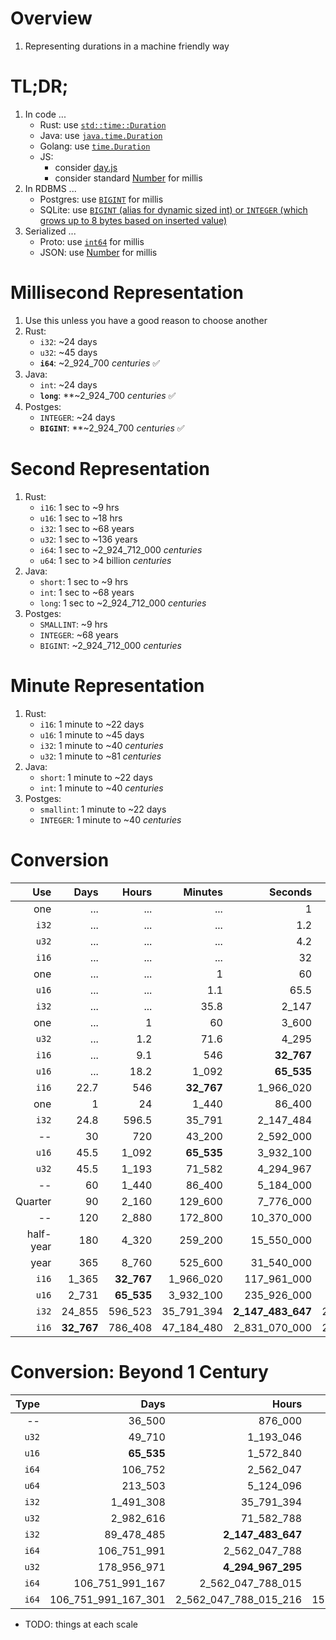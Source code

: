 # Overview
1. Representing durations in a machine friendly way


# TL;DR;
1. In code ...
    - Rust: use [`std::time::Duration`](https://doc.rust-lang.org/std/time/struct.Duration.html)
    - Java: use [`java.time.Duration`](https://docs.oracle.com/en%2Fjava%2Fjavase%2F21%2Fdocs%2Fapi%2F%2F/java.base/java/time/Duration.html)
    - Golang: use [`time.Duration`](https://pkg.go.dev/time#Duration)
    - JS:
        - consider [day.js](https://day.js.org/docs/en/durations/durations)
        - consider standard [Number](https://developer.mozilla.org/en-US/docs/Web/JavaScript/Reference/Global_Objects/Number) for millis
1. In RDBMS ...
    - Postgres: use [`BIGINT`](https://www.postgresql.org/docs/current/datatype-numeric.html) for millis
    - SQLite: use [`BIGINT` (alias for dynamic sized int) or `INTEGER` (which grows up to 8 bytes based on inserted value)](https://www.sqlite.org/datatype3.html)
1. Serialized ...
    - Proto: use [`int64`](https://protobuf.dev/programming-guides/proto3/#scalar) for millis
    - JSON: use [Number](https://developer.mozilla.org/en-US/docs/Web/JavaScript/Reference/Global_Objects/Number) for millis


# Millisecond Representation
1. Use this unless you have a good reason to choose another
1. Rust:
    - `i32`: ~24 days
    - `u32`: ~45 days
    - **`i64`**: ~2_924_700  *centuries* ✅
1. Java:
    - `int`: ~24 days
    - **`long`**: **~2_924_700  *centuries* ✅
1. Postges:
    - `INTEGER`: ~24 days
    - **`BIGINT`**: **~2_924_700  *centuries* ✅


# Second Representation
1. Rust:
    - `i16`: 1 sec to ~9 hrs
    - `u16`: 1 sec to ~18 hrs
    - `i32`: 1 sec to ~68 years
    - `u32`: 1 sec to ~136 years
    - `i64`: 1 sec to ~2_924_712_000 *centuries*
    - `u64`: 1 sec to >4 billion *centuries*
1. Java:
    - `short`: 1 sec to ~9 hrs
    - `int`: 1 sec to ~68 years
    - `long`: 1 sec to ~2_924_712_000 *centuries*
1. Postges:
    - `SMALLINT`: ~9 hrs
    - `INTEGER`: ~68 years
    - `BIGINT`: ~2_924_712_000 *centuries*


# Minute Representation
1. Rust:
    - `i16`: 1 minute to ~22 days
    - `u16`: 1 minute to ~45 days
    - `i32`: 1 minute to ~40 *centuries*
    - `u32`: 1 minute to ~81 *centuries*
1. Java:
    - `short`: 1 minute to ~22 days
    - `int`: 1 minute to ~40 *centuries*
1. Postges:
    - `smallint`: 1 minute to ~22 days
    - `INTEGER`: 1 minute to ~40 *centuries*


# Conversion
|Use|Days|Hours|Minutes|Seconds|Millis|Micros|Nanos|
|---:| ---:| ---:| ---:| ---:| ---:| ---:| ---:|
|one|...|...|...|1|1_000|1_000_000|1_000_000_000|
|`i32`|...|...|...|1.2|2_147|2_147_484|**2_147_483_647**|
|`u32`|...|...|...|4.2|4_295|4_294_967|**4_294_967_295**|
|`i16`|...|...|...|32|**32_767**|32_767_000|32_767_000_000|
|one|...|...|1|60|60_000|60_000_000|60_000_000_000|
|`u16`|...|...|1.1|65.5|**65_535**|65_535_000|65_535_000_000|
|`i32`|...|...|35.8|2_147|2_147_484|**2_147_483_647**|2_147_483_647_000|
|one|...|1|60|3_600|3_600_000|3_600_000_000|...|
|`u32`|...|1.2|71.6|4_295|4_294_967|**4_294_967_295**|...|
|`i16`|...|9.1|546|**32_767**|32_767_000|32_767_000_000|...|
|`u16`|...|18.2|1_092|**65_535**|65_535_000|65_535_000_000|...|
|`i16`|22.7|546|**32_767**|1_966_020|1_966_020_000|...|...|
|one|1|24|1_440|86_400|86_400_000|86_400_000_000|...|
|`i32`|24.8|596.5|35_791|2_147_484|**2_147_483_647**|2_147_483_647_000|...|
|--|30|720|43_200|2_592_000|2_592_000_000|...|...|
|`u16`|45.5|1_092|**65_535**|3_932_100|3_932_100_000|3_932_100_000_000|...|
|`u32`|45.5|1_193|71_582|4_294_967|**4_294_967_295**|4_294_967_295_000|...|
|--|60|1_440|86_400|5_184_000|5_184_000_000|...|...|
|Quarter|90|2_160|129_600|7_776_000|7_776_000_000|...|...|
|--|120|2_880|172_800|10_370_000|10_370_000_000|...|...|
|half-year|180|4_320|259_200|15_550_000|15_550_000_000|...|...|
|year|365|8_760|525_600|31_540_000|31_540_000_000|...|...|
|`i16`|1_365|**32_767**|1_966_020|117_961_000|117_961_000_000|...|...|
|`u16`|2_731|**65_535**|3_932_100|235_926_000|235_926_000_000|...|...|
|`i32`|24_855|596_523|35_791_394|**2_147_483_647**|2_147_483_647_000|...|...|
|`i16`|**32_767**|786_408|47_184_480|2_831_070_000|2_831_070_000_000|...|...|


# Conversion: Beyond 1 Century
|Type|Days|Hours|Minutes|Seconds|Millis|Micros|Nanos|
|---:| ---:| ---:| ---:| ---:| ---:| ---:| ---:|
|--|36_500|876_000|52_560_000|3_153_600_000|3_153_600_000_000|...|...|
|`u32`|49_710|1_193_046|71_582_788|**4_294_967_295**|4_294_967_295_000|...|...|
|`u16`|**65_535**|1_572_840|94_370_400|5_662_220_000|...|...|...|
|`i64`|106_752|2_562_047|153_722_867|9_223_372_036|9_223_372_036_855|9_223_372_036_854_776|**9_223_372_036_854_775_807**|
|`u64`|213_503|5_124_096|307_445_735|18_446_744_074|18_446_744_074_000|...|**18_446_744_073_709_551_615**|
|`i32`|1_491_308|35_791_394|**2_147_483_647**|128_849_018_820|128_849_018_820_000|...|...|
|`u32`|2_982_616|71_582_788|**4_294_967_295**|257_698_037_700|257_698_037_700_000|...|...|
|`i32`|89_478_485|**2_147_483_647**|128_849_018_820|...|...|...|...|
|`i64`|106_751_991|2_562_047_788|153_722_867_281|...|...|**9_223_372_036_854_775_807**|...|
|`u32`|178_956_971|**4_294_967_295**|257_698_037_700|...|...|...|...|
|`i64`|106_751_991_167|2_562_047_788_015|153_722_867_280_913|9_223_372_036_854_776|**9_223_372_036_854_775_807**|...|...|
|`i64`|106_751_991_167_301|2_562_047_788_015_216|153_722_867_280_912_930|**9_223_372_036_854_775_807**|...|...|...|

- TODO: things at each scale
